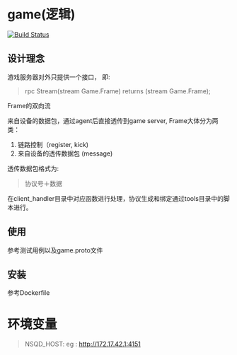 # game(逻辑)
[![Build Status](https://travis-ci.org/gonet2/game.svg?branch=master)](https://travis-ci.org/gonet2/game)

## 设计理念
游戏服务器对外只提供一个接口， 即:

> rpc Stream(stream Game.Frame) returns (stream Game.Frame);

Frame的双向流

来自设备的数据包，通过agent后直接透传到game server, Frame大体分为两类：        
1. 链路控制（register, kick)     
2. 来自设备的透传数据包 (message)       

透传数据包格式为:      
> 协议号＋数据

在client_handler目录中对应函数进行处理，协议生成和绑定通过tools目录中的脚本进行。

## 使用
参考测试用例以及game.proto文件

## 安装
参考Dockerfile

# 环境变量
> NSQD_HOST: eg : http://172.17.42.1:4151

